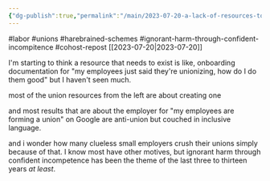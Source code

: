 ```yaml
---
{"dg-publish":true,"permalink":"/main/2023-07-20-a-lack-of-resources-to-deal-with-unions-for-employers-who-actually-want-them/"}
---
```


#labor #unions #harebrained-schemes #ignorant-harm-through-confident-incompitence #cohost-repost
[[2023-07-20\|2023-07-20]]

I'm starting to think a resource that needs to exist is like, onboarding documentation for "my employees just said they're unionizing, how do I do them good" but I haven't seen much.

most of the union resources from the left are about creating one

and most results that are about the employer for "my employees are forming a union" on Google are anti-union but couched in inclusive language.

and i wonder how many clueless small employers crush their unions simply because of that. I know most have other motives, but ignorant harm through confident incompetence has been the theme of the last three to thirteen years _at least_.
